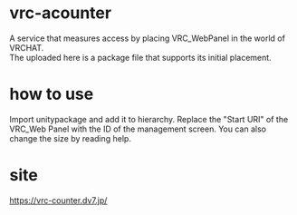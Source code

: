 # vrc-acounter

A service that measures access by placing VRC_WebPanel in the world of VRCHAT.  
The uploaded here is a package file that supports its initial placement.

# how to use

Import unitypackage and add it to hierarchy. Replace the "Start URI" of the VRC_Web Panel with the ID of the management screen.
You can also change the size by reading help.

# site

https://vrc-counter.dv7.jp/
